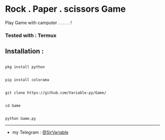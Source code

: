 # Rock . Paper . scissors Game

Play Game with camputer . . . . . !

### Tested with : **Termux** ###

## Installation :

```

pkg install python

```

```

pip install colorama

```

```

git clone https://github.com/Variable-py/Game/

```

```

cd Game

```

```

python Game.py

```

------------------

- my Telegram : [@SirVariable](https://t.me/SirVariable)
